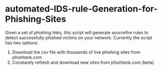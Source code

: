# automated-IDS-rule-Generation-for-Phishing-Sites
Given a set of phishing links, this script will generate sourcefire rules to detect successfully phished victims on your network.
Currently the script has two options:

1. Download the csv file with thousands of live phishing sites from phishtank.com
2. Constantly refresh and download new sites from phishtank.com (beta). 
